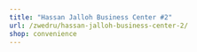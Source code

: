 ```yaml
---
title: "Hassan Jalloh Business Center #2"
url: /zwedru/hassan-jalloh-business-center-2/
shop: convenience
---
```

